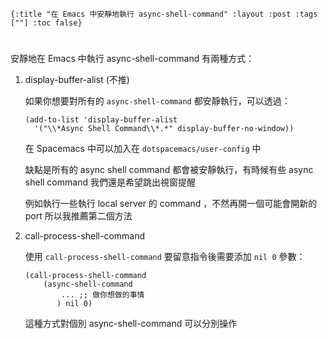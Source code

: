     {:title "在 Emacs 中安靜地執行 async-shell-command" :layout :post :tags [""] :toc false}


# 


## 

安靜地在 Emacs 中執行 async-shell-command 有兩種方式：

1.  display-buffer-alist (不推)

    如果你想要對所有的 `async-shell-command` 都安靜執行，可以透過：
    
        (add-to-list 'display-buffer-alist
          '("\\*Async Shell Command\\*.*" display-buffer-no-window))
    
    在 Spacemacs 中可以加入在 `dotspacemacs/user-config` 中
    
    缺點是所有的 async shell command 都會被安靜執行，有時候有些 async shell command 我們還是希望跳出視窗提醒
    
    例如執行一些執行 local server 的 command ，不然再開一個可能會開新的 port 所以我推薦第二個方法

2.  call-process-shell-command

    使用 `call-process-shell-command` 要留意指令後需要添加 `nil 0` 參數：
    
        (call-process-shell-command
            (async-shell-command 
                ... ;; 做你想做的事情 
               ) nil 0)
    
    這種方式對個別 async-shell-command 可以分別操作

